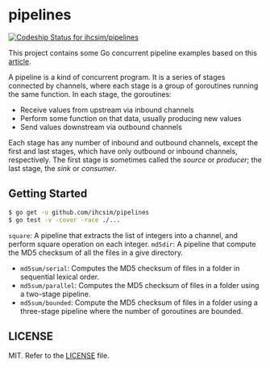 # pipelines


[![Codeship Status for ihcsim/pipelines](https://app.codeship.com/projects/5b166f60-b4d0-0134-99ae-665c05a5a8f8/status?branch=master)](https://app.codeship.com/projects/193858)

This project contains some Go concurrent pipeline examples based on this [article](https://blog.golang.org/pipelines).

A pipeline is a kind of concurrent program. It is a series of stages connected by channels, where each stage is a group of goroutines running the same function. In each stage, the goroutines:

* Receive values from upstream via inbound channels
* Perform some function on that data, usually producing new values
* Send values downstream via outbound channels

Each stage has any number of inbound and outbound channels, except the first and last stages, which have only outbound or inbound channels, respectively. The first stage is sometimes called the _source_ or _producer_; the last stage, the _sink_ or _consumer_.

## Getting Started

```sh
$ go get -u github.com/ihcsim/pipelines
$ go test -v -cover -race ./...
```

`square`: A pipeline that extracts the list of integers into a channel, and perform square operation on each integer.
`md5dir`: A pipeline that compute the MD5 checksum of all the files in a give directory.

* `md5sum/serial`: Computes the MD5 checksum of files in a folder in sequential lexical order.
* `md5sum/parallel`: Computes the MD5 checksum of files in a folder using a two-stage pipeline.
* `md5sum/bounded`: Compute the MD5 checksum of files in a folder using a three-stage pipeline where the number of goroutines are bounded.

## LICENSE
MIT. Refer to the [LICENSE](LICENSE) file.
